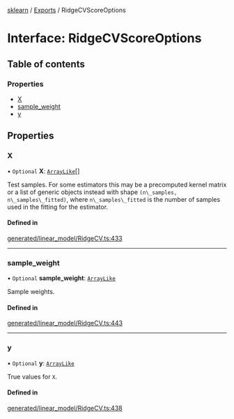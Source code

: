 [sklearn](../readme.md) / [Exports](../modules.md) / RidgeCVScoreOptions

# Interface: RidgeCVScoreOptions

## Table of contents

### Properties

- [X](RidgeCVScoreOptions.md#x)
- [sample\_weight](RidgeCVScoreOptions.md#sample_weight)
- [y](RidgeCVScoreOptions.md#y)

## Properties

### X

• `Optional` **X**: [`ArrayLike`](../modules.md#arraylike)[]

Test samples. For some estimators this may be a precomputed kernel matrix or a list of generic objects instead with shape `(n\_samples, n\_samples\_fitted)`, where `n\_samples\_fitted` is the number of samples used in the fitting for the estimator.

#### Defined in

[generated/linear_model/RidgeCV.ts:433](https://github.com/transitive-bullshit/scikit-learn-ts/blob/367336a/packages/sklearn/src/generated/linear_model/RidgeCV.ts#L433)

___

### sample\_weight

• `Optional` **sample\_weight**: [`ArrayLike`](../modules.md#arraylike)

Sample weights.

#### Defined in

[generated/linear_model/RidgeCV.ts:443](https://github.com/transitive-bullshit/scikit-learn-ts/blob/367336a/packages/sklearn/src/generated/linear_model/RidgeCV.ts#L443)

___

### y

• `Optional` **y**: [`ArrayLike`](../modules.md#arraylike)

True values for `X`.

#### Defined in

[generated/linear_model/RidgeCV.ts:438](https://github.com/transitive-bullshit/scikit-learn-ts/blob/367336a/packages/sklearn/src/generated/linear_model/RidgeCV.ts#L438)
